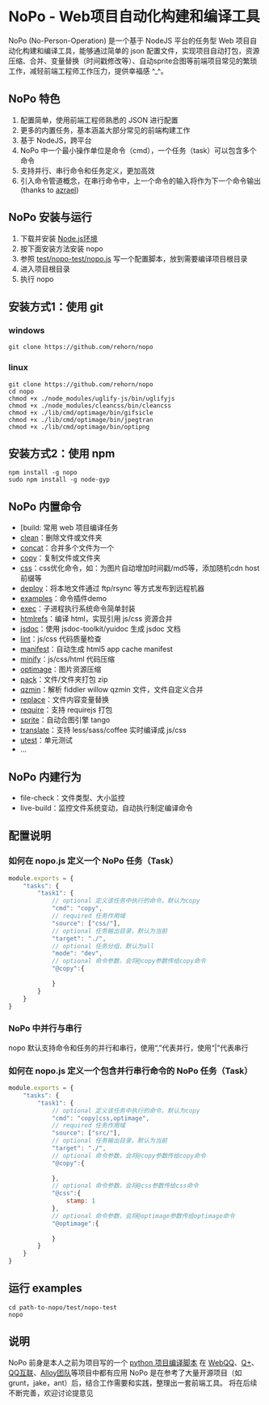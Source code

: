 # NoPo - Web项目自动化构建和编译工具
NoPo (No-Person-Operation) 是一个基于 NodeJS 平台的任务型 Web 项目自动化构建和编译工具，能够通过简单的 json 配置文件，实现项目自动打包，资源压缩、合并、变量替换（时间戳修改等）、自动sprite合图等前端项目常见的繁琐工作，减轻前端工程师工作压力，提供幸福感 ^_^。

## NoPo 特色
1. 配置简单，使用前端工程师熟悉的 JSON 进行配置
2. 更多的内置任务，基本涵盖大部分常见的前端构建工作
3. 基于 NodeJS，跨平台
4. NoPo 中一个最小操作单位是命令（cmd），一个任务（task）可以包含多个命令
5. 支持并行、串行命令和任务定义，更加高效
6. 引入命令管道概念，在串行命令中，上一个命令的输入将作为下一个命令输出 (thanks to [azrael](https://github.com/iazrael/))

## NoPo 安装与运行
1. 下载并安装 [Node.js环境](http://nodejs.org)
2. 按下面安装方法安装 nopo
3. 参照 [test/nopo-test/nopo.js](https://github.com/rehorn/nopo/blob/master/test/nopo-test/nopo.js) 写一个配置脚本，放到需要编译项目根目录
4. 进入项目根目录
5. 执行 nopo 

## 安装方式1：使用 git
### windows
```shell
git clone https://github.com/rehorn/nopo
```
### linux
```shell
git clone https://github.com/rehorn/nopo
cd nopo
chmod +x ./node_modules/uglify-js/bin/uglifyjs
chmod +x ./node_modules/cleancss/bin/cleancss
chmod +x ./lib/cmd/optimage/bin/gifsicle
chmod +x ./lib/cmd/optimage/bin/jpegtran
chmod +x ./lib/cmd/optimage/bin/optipng
```

## 安装方式2：使用 npm
```shell
npm install -g nopo
sudo npm install -g node-gyp
```

## NoPo 内置命令
* [build: 常用 web 项目编译任务
* [clean](https://github.com/rehorn/nopo/tree/master/lib/cmd/clean)：删除文件或文件夹
* [concat](https://github.com/rehorn/nopo/tree/master/lib/cmd/concat)：合并多个文件为一个
* [copy](https://github.com/rehorn/nopo/tree/master/lib/cmd/copy)：复制文件或文件夹
* [css](https://github.com/rehorn/nopo/tree/master/lib/cmd/css)：css优化命令，如：为图片自动增加时间戳/md5等，添加随机cdn host前缀等
* [deploy](https://github.com/rehorn/nopo/tree/master/lib/cmd/deploy)：将本地文件通过 ftp/rsync 等方式发布到远程机器
* [examples](https://github.com/rehorn/nopo/tree/master/lib/cmd/examples)：命令插件demo
* [exec](https://github.com/rehorn/nopo/tree/master/lib/cmd/exec)：子进程执行系统命令简单封装
* [htmlrefs](https://github.com/rehorn/nopo/tree/master/lib/cmd/htmlrefs)：编译 html，实现引用 js/css 资源合并
* [jsdoc](https://github.com/rehorn/nopo/tree/master/lib/cmd/jsdoc)：使用 jsdoc-toolkit/yuidoc 生成 jsdoc 文档
* [lint](https://github.com/rehorn/nopo/tree/master/lib/cmd/lint)：js/css 代码质量检查
* [manifest](https://github.com/rehorn/nopo/tree/master/lib/cmd/manifest)：自动生成 html5 app cache manifest
* [minify](https://github.com/rehorn/nopo/tree/master/lib/cmd/minify)：js/css/html 代码压缩
* [optimage](https://github.com/rehorn/nopo/tree/master/lib/cmd/optimage)：图片资源压缩
* [pack](https://github.com/rehorn/nopo/tree/master/lib/cmd/pack)：文件/文件夹打包 zip
* [qzmin](https://github.com/rehorn/nopo/tree/master/lib/cmd/qzmin)：解析 fiddler willow qzmin 文件，文件自定义合并
* [replace](https://github.com/rehorn/nopo/tree/master/lib/cmd/replace)：文件内容变量替换
* [require](https://github.com/rehorn/nopo/tree/master/lib/cmd/require)：支持 requirejs 打包
* [sprite](https://github.com/rehorn/nopo/tree/master/lib/cmd/sprite)：自动合图引擎 tango
* [translate](https://github.com/rehorn/nopo/tree/master/lib/cmd/translate)：支持 less/sass/coffee 实时编译成 js/css
* [utest](https://github.com/rehorn/nopo/tree/master/lib/cmd/utest)：单元测试
* ...

## NoPo 内建行为
* file-check：文件类型、大小监控
* live-build：监控文件系统变动，自动执行制定编译命令

## 配置说明
### 如何在 nopo.js 定义一个 NoPo 任务（Task）
```js
module.exports = {
    "tasks": {
        "task1": {
            // optional 定义该任务中执行的命令，默认为copy
            "cmd": "copy",
            // required 任务作用域
            "source": ["css/"],
            // optional 任务输出目录，默认为当前
            "target": "./",
            // optional 任务分组，默认为all
            "mode": "dev",
            // optional 命令参数，会将@copy参数传给copy命令
            "@copy":{
                
            }
        }
    }   
}
```
### NoPo 中并行与串行
nopo 默认支持命令和任务的并行和串行，使用“,”代表并行，使用“|”代表串行

### 如何在 nopo.js 定义一个包含并行串行命令的 NoPo 任务（Task）
```js
module.exports = {
    "tasks": {
        "task1": {
            // optional 定义该任务中执行的命令，默认为copy
            "cmd": "copy|css,optimage",
            // required 任务作用域
            "source": ["src/"],
            // optional 任务输出目录，默认为当前
            "target": "./",
            // optional 命令参数，会将@copy参数传给copy命令
            "@copy":{
                
            },
            // optional 命令参数，会将@css参数传给css命令
            "@css":{
                stamp: 1
            },
            // optional 命令参数，会将@optimage参数传给optimage命令
            "@optimage":{
                
            }
        }
    }   
}
```

## 运行 examples
```shell
cd path-to-nopo/test/nopo-test
nopo
```

## 说明
NoPo 前身是本人之前为项目写的一个 [python 项目编译脚本](https://github.com/rehorn/webcompiler.git)
在 [WebQQ](http://web.qq.com)、[Q+](http://www.qplus.com)、[QQ互联](http://connect.qq.com)、[Alloy团队](http://alloyteam.github.com)等项目中都有应用
NoPo 是在参考了大量开源项目（如grunt，jake，ant）后，结合工作需要和实践，整理出一套前端工具。
将在后续不断完善，欢迎讨论提意见